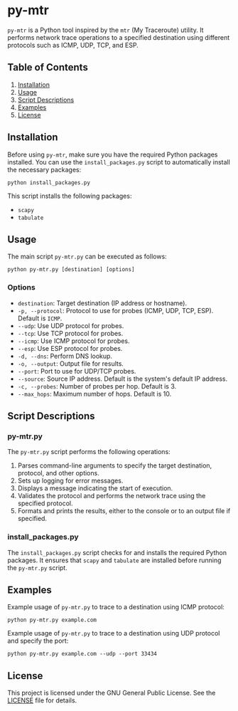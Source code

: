 # py-mtr

`py-mtr` is a Python tool inspired by the `mtr` (My Traceroute) utility. It performs network trace operations to a specified destination using different protocols such as ICMP, UDP, TCP, and ESP.

## Table of Contents
1. [Installation](#installation)
2. [Usage](#usage)
3. [Script Descriptions](#script-descriptions)
4. [Examples](#examples)
5. [License](#license)

## Installation

Before using `py-mtr`, make sure you have the required Python packages installed. You can use the `install_packages.py` script to automatically install the necessary packages:

    
    python install_packages.py
    

This script installs the following packages:
- `scapy`
- `tabulate`

## Usage

The main script `py-mtr.py` can be executed as follows:

    
    python py-mtr.py [destination] [options]
    

### Options
- `destination`: Target destination (IP address or hostname).
- `-p, --protocol`: Protocol to use for probes (ICMP, UDP, TCP, ESP). Default is `ICMP`.
- `--udp`: Use UDP protocol for probes.
- `--tcp`: Use TCP protocol for probes.
- `--icmp`: Use ICMP protocol for probes.
- `--esp`: Use ESP protocol for probes.
- `-d, --dns`: Perform DNS lookup.
- `-o, --output`: Output file for results.
- `--port`: Port to use for UDP/TCP probes.
- `--source`: Source IP address. Default is the system's default IP address.
- `-c, --probes`: Number of probes per hop. Default is 3.
- `--max_hops`: Maximum number of hops. Default is 10.

## Script Descriptions

### py-mtr.py

The `py-mtr.py` script performs the following operations:
1. Parses command-line arguments to specify the target destination, protocol, and other options.
2. Sets up logging for error messages.
3. Displays a message indicating the start of execution.
4. Validates the protocol and performs the network trace using the specified protocol.
5. Formats and prints the results, either to the console or to an output file if specified.

### install_packages.py

The `install_packages.py` script checks for and installs the required Python packages. It ensures that `scapy` and `tabulate` are installed before running the `py-mtr.py` script.

## Examples

Example usage of `py-mtr.py` to trace to a destination using ICMP protocol:

    
    python py-mtr.py example.com
    

Example usage of `py-mtr.py` to trace to a destination using UDP protocol and specify the port:

    
    python py-mtr.py example.com --udp --port 33434
    

## License

This project is licensed under the GNU General Public License. See the [LICENSE](LICENSE) file for details.
